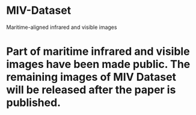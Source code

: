 # MIV-Dataset
Maritime-aligned infrared and visible images
# Part of maritime infrared and visible images have been made public. The remaining images of MIV Dataset will be released after the paper is published.
